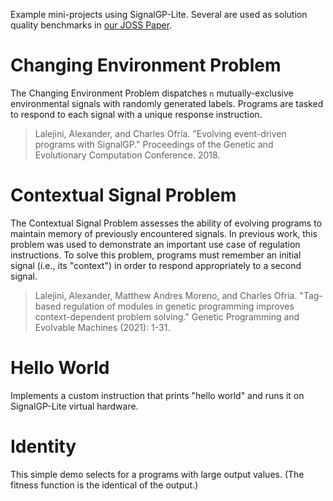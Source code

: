 Example mini-projects using SignalGP-Lite.
Several are used as solution quality benchmarks in [our JOSS Paper](../joss/paper.md).

# Changing Environment Problem

The Changing Environment Problem dispatches `n` mutually-exclusive environmental signals with randomly generated labels.
Programs are tasked to respond to each signal with a unique response instruction.

> Lalejini, Alexander, and Charles Ofria. "Evolving event-driven programs with SignalGP." Proceedings of the Genetic and Evolutionary Computation Conference. 2018.

# Contextual Signal Problem

The Contextual Signal Problem assesses the ability of evolving programs to maintain memory of previously encountered signals.
In previous work, this problem was used to demonstrate an important use case of regulation instructions.
To solve this problem, programs must remember an initial signal (i.e., its "context") in order to respond appropriately to a second signal.

> Lalejini, Alexander, Matthew Andres Moreno, and Charles Ofria. "Tag-based regulation of modules in genetic programming improves context-dependent problem solving." Genetic Programming and Evolvable Machines (2021): 1-31.

# Hello World

Implements a custom instruction that prints "hello world" and runs it on SignalGP-Lite virtual hardware.

# Identity

This simple demo selects for a programs with large output values.
(The fitness function is the identical of the output.)

